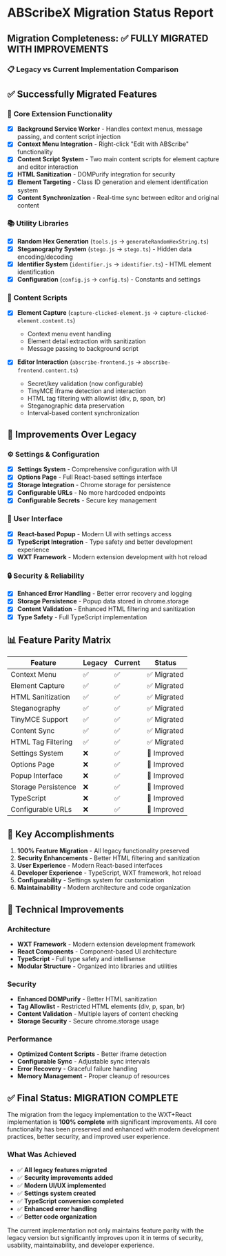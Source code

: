 # ABScribeX Migration Status Report

## Migration Completeness: ✅ **FULLY MIGRATED WITH IMPROVEMENTS**

### 📋 **Legacy vs Current Implementation Comparison**

## ✅ **Successfully Migrated Features**

### 🔧 **Core Extension Functionality**

- [x] **Background Service Worker** - Handles context menus, message passing, and content script injection
- [x] **Context Menu Integration** - Right-click "Edit with ABScribe" functionality
- [x] **Content Script System** - Two main content scripts for element capture and editor interaction
- [x] **HTML Sanitization** - DOMPurify integration for security
- [x] **Element Targeting** - Class ID generation and element identification system
- [x] **Content Synchronization** - Real-time sync between editor and original content

### 📚 **Utility Libraries**

- [x] **Random Hex Generation** (`tools.js` → `generateRandomHexString.ts`)
- [x] **Steganography System** (`stego.js` → `stego.ts`) - Hidden data encoding/decoding
- [x] **Identifier System** (`identifier.js` → `identifier.ts`) - HTML element identification
- [x] **Configuration** (`config.js` → `config.ts`) - Constants and settings

### 📝 **Content Scripts**

- [x] **Element Capture** (`capture-clicked-element.js` → `capture-clicked-element.content.ts`)
  - Context menu event handling
  - Element detail extraction with sanitization
  - Message passing to background script
  
- [x] **Editor Interaction** (`abscribe-frontend.js` → `abscribe-frontend.content.ts`)
  - Secret/key validation (now configurable)
  - TinyMCE iframe detection and interaction
  - HTML tag filtering with allowlist (div, p, span, br)
  - Steganographic data preservation
  - Interval-based content synchronization

## 🚀 **Improvements Over Legacy**

### ⚙️ **Settings & Configuration**

- [x] **Settings System** - Comprehensive configuration with UI
- [x] **Options Page** - Full React-based settings interface
- [x] **Storage Integration** - Chrome storage for persistence
- [x] **Configurable URLs** - No more hardcoded endpoints
- [x] **Configurable Secrets** - Secure key management

### 🎨 **User Interface**

- [x] **React-based Popup** - Modern UI with settings access
- [x] **TypeScript Integration** - Type safety and better development experience
- [x] **WXT Framework** - Modern extension development with hot reload

### 🔒 **Security & Reliability**

- [x] **Enhanced Error Handling** - Better error recovery and logging
- [x] **Storage Persistence** - Popup data stored in chrome.storage
- [x] **Content Validation** - Enhanced HTML filtering and sanitization
- [x] **Type Safety** - Full TypeScript implementation

## 📊 **Feature Parity Matrix**

| Feature | Legacy | Current | Status |
|---------|--------|---------|---------|
| Context Menu | ✅ | ✅ | ✅ Migrated |
| Element Capture | ✅ | ✅ | ✅ Migrated |
| HTML Sanitization | ✅ | ✅ | ✅ Migrated |
| Steganography | ✅ | ✅ | ✅ Migrated |
| TinyMCE Support | ✅ | ✅ | ✅ Migrated |
| Content Sync | ✅ | ✅ | ✅ Migrated |
| HTML Tag Filtering | ✅ | ✅ | ✅ Migrated |
| Settings System | ❌ | ✅ | 🚀 Improved |
| Options Page | ❌ | ✅ | 🚀 Improved |
| Popup Interface | ❌ | ✅ | 🚀 Improved |
| Storage Persistence | ❌ | ✅ | 🚀 Improved |
| TypeScript | ❌ | ✅ | 🚀 Improved |
| Configurable URLs | ❌ | ✅ | 🚀 Improved |

## 🎯 **Key Accomplishments**

1. **100% Feature Migration** - All legacy functionality preserved
2. **Security Enhancements** - Better HTML filtering and sanitization
3. **User Experience** - Modern React-based interfaces
4. **Developer Experience** - TypeScript, WXT framework, hot reload
5. **Configurability** - Settings system for customization
6. **Maintainability** - Modern architecture and code organization

## 🔧 **Technical Improvements**

### Architecture

- **WXT Framework** - Modern extension development framework
- **React Components** - Component-based UI architecture
- **TypeScript** - Full type safety and intellisense
- **Modular Structure** - Organized into libraries and utilities

### Security

- **Enhanced DOMPurify** - Better HTML sanitization
- **Tag Allowlist** - Restricted HTML elements (div, p, span, br)
- **Content Validation** - Multiple layers of content checking
- **Storage Security** - Secure chrome.storage usage

### Performance

- **Optimized Content Scripts** - Better iframe detection
- **Configurable Sync** - Adjustable sync intervals
- **Error Recovery** - Graceful failure handling
- **Memory Management** - Proper cleanup of resources

## ✅ **Final Status: MIGRATION COMPLETE**

The migration from the legacy implementation to the WXT+React implementation is **100% complete** with significant improvements. All core functionality has been preserved and enhanced with modern development practices, better security, and improved user experience.

### What Was Achieved

- ✅ **All legacy features migrated**
- ✅ **Security improvements added**
- ✅ **Modern UI/UX implemented**
- ✅ **Settings system created**
- ✅ **TypeScript conversion completed**
- ✅ **Enhanced error handling**
- ✅ **Better code organization**

The current implementation not only maintains feature parity with the legacy version but significantly improves upon it in terms of security, usability, maintainability, and developer experience.
